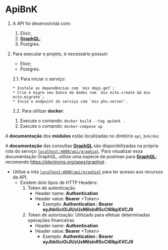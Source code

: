 # ApiBnK

1. A API foi desenvolvida com:

    1. Elixir;
    2. **[GraphQL](https://graphql.org/)**;
    3. Postgres.

2. Para executar o projeto, é necessário possuir:

    - Elixir;
    - Postgres.
    
    2.1. Para iniciar o serviço:
       
       * Instale as dependências com `mix deps.get`;
       * Crie e migre seu banco de dados com `mix ecto.create && mix ecto.migrate`;
       * Incie o endpoint do serviço com `mix phx.server`.
    
    2.2. Para utilizar **docker**:
    1. Execute o comando: `docker build --tag apibnk .`
    2. Execute o comando: `docker-compose up`

A **documentação** dos **módulos** estão localizadas no diretório `api_bnk/doc`

A **documentação** das consultas **[GraphQL](https://graphql.org/)** são disponibilizadas na própria rota do 
serviço [`localhost:4000/api/graphiql`](http://localhost:4000/api/graphiql). 
 Para visualizar essa documentação GraphQL, utilize uma espécie 
de postman para **[GraphQL](https://graphql.org/)**; recomendo https://electronjs.org/apps/graphiql .

- Utilize a rota [`localhost:4000/api/graphiql`](http://localhost:4000/api/graphiql) para ter acesso aos recursos da API.
    - Existem dois tipos de HTTP Headers:
        1. Token de autenticação
            - Header name: **Authentication**
            - Header value: **Bearer** \<Token\>
                - Exemplo: **Authentication : Bearer eyJhbGciOiJIUzUxMiIsInR5cCI6IkpXVCJ9**
        2. Token de autorização: Utilizado para efetuar determinadas operações financeiras
            - Header name: **Authentication**
            - Header value: **Bearer** \<Token\>
                - Exemplo: **Authentication : Bearer eyJhbGciOiJIUzUxMiIsInR5cCI6IkpXVCJ9**
        
